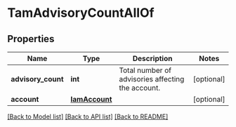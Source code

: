 # TamAdvisoryCountAllOf

## Properties
Name | Type | Description | Notes
------------ | ------------- | ------------- | -------------
**advisory_count** | **int** | Total number of advisories affecting the account.    | [optional] 
**account** | [**IamAccount**](.md) |  | [optional] 

[[Back to Model list]](../README.md#documentation-for-models) [[Back to API list]](../README.md#documentation-for-api-endpoints) [[Back to README]](../README.md)


